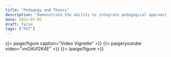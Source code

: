 ```yaml
---
title: "Pedagogy and Theory"
description: "Demonstrate the ability to integrate pedagogical approaches and educational technologies in practical classroom teaching and training as well as the ability to reflect on the effective application of technology-supported pedagogical approaches. "
date: 2023-07-01
draft: false
tags: ["P&T"]
---
```

{{< paige/figure caption="Video Vignette" >}}
{{< paige/youtube video="vnOitUf2K4E" >}}
{{< /paige/figure >}}